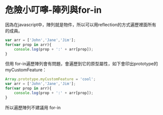 # 危險小叮嚀-陣列與for-in

因為在javascript中，陣列就是物件，所以可以用reflection的方式遍歷裡面所有的成員。

```javascript
var arr = ['John','Jane','Jim'];
for(var prop in arr){
    console.log(prop + ':' + arr[prop]);
}
```

但用 for-in遍歷陣列會有問題，會遍歷到它的原型屬性，如下會印出prototype的myCustomFeature：

```javascript
Array.prototype.myCustomFeature = 'cool';
var arr = ['John','Jane','Jim'];
for(var prop in arr){
    console.log(prop + ':' + arr[prop]);
}
```

所以遍歷陣列不建議用 for-in